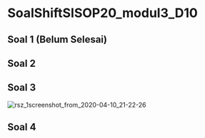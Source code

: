 # SoalShiftSISOP20_modul3_D10
## Soal 1 (Belum Selesai)
## Soal 2
## Soal 3
![rsz_1screenshot_from_2020-04-10_21-22-26](https://user-images.githubusercontent.com/61287359/78998291-7e14c500-7b72-11ea-8028-acd88b873be8.png)
## Soal 4
